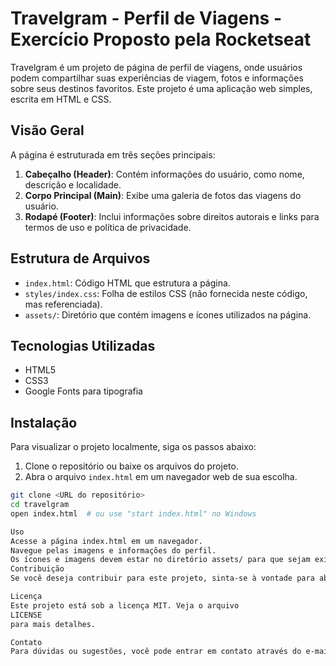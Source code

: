 # Travelgram - Perfil de Viagens - Exercício Proposto pela Rocketseat

Travelgram é um projeto de página de perfil de viagens, onde usuários podem compartilhar suas experiências de viagem, fotos e informações sobre seus destinos favoritos. Este projeto é uma aplicação web simples, escrita em HTML e CSS.

## Visão Geral

A página é estruturada em três seções principais:

1. **Cabeçalho (Header)**: Contém informações do usuário, como nome, descrição e localidade.
2. **Corpo Principal (Main)**: Exibe uma galeria de fotos das viagens do usuário.
3. **Rodapé (Footer)**: Inclui informações sobre direitos autorais e links para termos de uso e política de privacidade.

## Estrutura de Arquivos

- `index.html`: Código HTML que estrutura a página.
- `styles/index.css`: Folha de estilos CSS (não fornecida neste código, mas referenciada).
- `assets/`: Diretório que contém imagens e ícones utilizados na página.

## Tecnologias Utilizadas

- HTML5
- CSS3
- Google Fonts para tipografia

## Instalação

Para visualizar o projeto localmente, siga os passos abaixo:

1. Clone o repositório ou baixe os arquivos do projeto.
2. Abra o arquivo `index.html` em um navegador web de sua escolha.

```bash
git clone <URL do repositório>
cd travelgram
open index.html  # ou use "start index.html" no Windows

Uso
Acesse a página index.html em um navegador.
Navegue pelas imagens e informações do perfil.
Os ícones e imagens devem estar no diretório assets/ para que sejam exibidos corretamente.
Contribuição
Se você deseja contribuir para este projeto, sinta-se à vontade para abrir uma "issue" ou enviar um "pull request". Todas as contribuições são bem-vindas!

Licença
Este projeto está sob a licença MIT. Veja o arquivo
LICENSE
para mais detalhes.

Contato
Para dúvidas ou sugestões, você pode entrar em contato através do e-mail: amaurell@gmail.com
